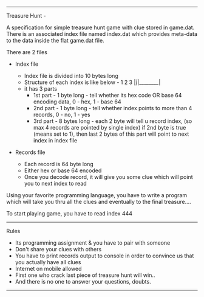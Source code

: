 ---------------------------------------------------
Treasure Hunt - 

A specification for simple treasure hunt game with clue stored in game.dat. 
There is an associated index file named index.dat which provides meta-data to the data inside the flat game.dat file. 

There are 2 files
- Index file
	- Index file is divided into 10 bytes long
	- Structure of each index is like below - 
		 1 2     3
	    |_|_|________|
	- it has 3 parts
		- 1st part - 1 byte long - tell whether its hex code OR base 64 encoding data, 0 - hex, 1 - base 64
		- 2nd part - 1 byte long - tell whether index points to more than 4 records, 0 - no, 1 - yes 
		- 3rd part - 8 bytes long - each 2 byte will tell u record index, (so max 4 records are pointed by single index) if 2nd byte is true (means set to 1), then last 2 bytes of this part will point to next index in index file

- Records file
	- Each record is 64 byte long
	- Either hex or base 64 encoded
	- Once you decode record, it will give you some clue which will point you to next index to read

Using your favorite programming language, you have to write a program which will take you thru all the clues and eventually to the final treasure....

To start playing game, you have to read index 444

---------------------------------------------------

Rules
- Its programming assignment & you have to pair with someone 
- Don't share your clues with others
- You have to print records output to console in order to convince us that you actually have all clues
- Internet on mobile allowed
- First one who crack last piece of treasure hunt will win..
- And there is no one to answer your questions, doubts.

---------------------------------------------------
